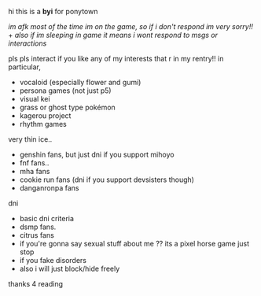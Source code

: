 hi this is a **byi** for ponytown

*im afk most of the time im on the game, so if i don't respond im very sorry!!* +
*also if im sleeping in game it means i wont respond to msgs or interactions*

pls pls interact if you like any of my interests that r in my rentry!! in particular,
- vocaloid (especially flower and gumi)
- persona games (not just p5)
- visual kei
- grass or ghost type pokémon
- kagerou project
- rhythm games

very thin ice.. 
- genshin fans, but just dni if you support mihoyo 
- fnf fans.. 
- mha fans 
- cookie run fans (dni if you support devsisters though)
- danganronpa fans

dni
- basic dni criteria
- dsmp fans.
- citrus fans
- if you're gonna say sexual stuff about me ?? its a pixel horse game just stop
- if you fake disorders
- also i will just block/hide freely

thanks 4 reading 



